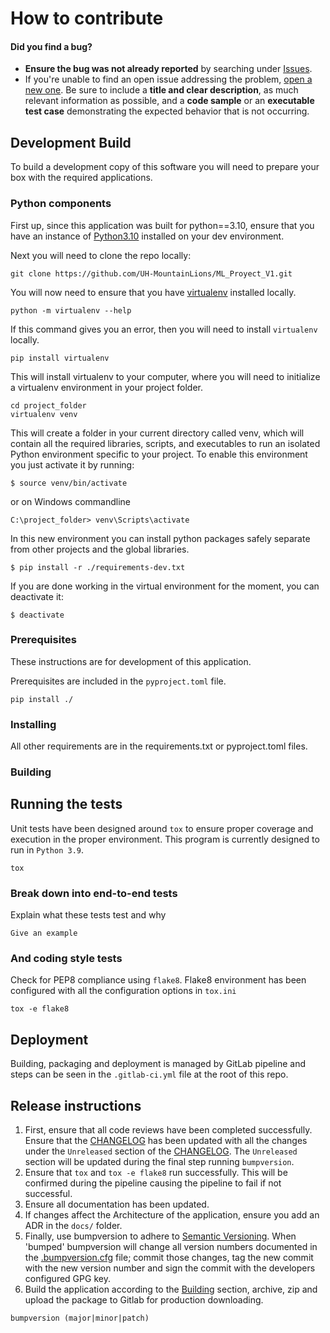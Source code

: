 # How to contribute

#### Did you find a bug?

* **Ensure the bug was not already reported** by searching under 
  [Issues](https://github.com/UH-MountainLions/ML_Proyect_V1/issues).
* If you're unable to find an open issue addressing the problem,
  [open a new one](https://github.com/UH-MountainLions/ML_Proyect_V1/issues/new). Be sure to include a **title 
  and clear description**, as much relevant information as possible, and a **code sample** or an **executable
  test case** demonstrating the expected behavior that is not occurring.

## Development Build
To build a development copy of this software you will need to prepare your box with the required applications.

### Python components
First up, since this application was built for python==3.10, ensure that you have an instance of [Python3.10] installed
on your dev environment.

Next you will need to clone the repo locally:
```commandline
git clone https://github.com/UH-MountainLions/ML_Proyect_V1.git
```

You will now need to ensure that you have [virtualenv](https://docs.python-guide.org/dev/virtualenvs/) installed 
locally.
```commandline
python -m virtualenv --help
```

If this command gives you an error, then you will need to install `virtualenv` locally.
```commandline
pip install virtualenv
```

This will install virtualenv to your computer, where you will need to initialize a virtualenv environment in your 
project folder.
```commandline
cd project_folder
virtualenv venv
```

This will create a folder in your current directory called venv, which will contain all the required libraries, scripts,
and executables to run an isolated Python environment specific to your project. To enable this environment you just
activate it by running:
```commandline
$ source venv/bin/activate
```

or on Windows commandline
```commandline
C:\project_folder> venv\Scripts\activate
```

In this new environment you can install python packages safely separate from other projects and the global libraries.
```commandline
$ pip install -r ./requirements-dev.txt
```

If you are done working in the virtual environment for the moment, you can deactivate it:
```commandline
$ deactivate
```

### Prerequisites
These instructions are for development of this application.

Prerequisites are included in the `pyproject.toml` file.
```commandline
pip install ./
```

### Installing

All other requirements are in the requirements.txt or pyproject.toml files.

### Building

## Running the tests

Unit tests have been designed around `tox` to ensure proper coverage and execution in the proper environment. This
program is currently designed to run in `Python 3.9`.
```commandline
tox
```

### Break down into end-to-end tests

Explain what these tests test and why

```
Give an example
```

### And coding style tests

Check for PEP8 compliance using `flake8`. Flake8 environment has been configured with all the configuration options in
`tox.ini`

```commandline
tox -e flake8
```

## Deployment

Building, packaging and deployment is managed by GitLab pipeline and steps can be seen in the `.gitlab-ci.yml` file at 
the root of this repo.

## Release instructions
1. First, ensure that all code reviews have been completed successfully. Ensure that the [CHANGELOG](./CHANGELOG.md) has 
   been updated with all the changes under the `Unreleased` section of the 
   [CHANGELOG](https://keepachangelog.com/en/1.0.0/). The `Unreleased` section will be updated during the final step 
   running `bumpversion`.
2. Ensure that `tox` and `tox -e flake8` run successfully. This will be confirmed during the pipeline causing the
   pipeline to fail if not successful.
3. Ensure all documentation has been updated.
4. If changes affect the Architecture of the application, ensure you add an ADR in the `docs/` folder.
5. Finally, use bumpversion to adhere to [Semantic Versioning](http://semver.org/). When 'bumped' bumpversion will 
   change all version numbers documented in the [.bumpversion.cfg](./.bumpversion.cfg) file; commit those changes, tag 
   the new commit with the new version number and sign the commit with the developers configured GPG key.
6. Build the application according to the [Building](#Building) section, archive, zip and upload the package to Gitlab 
   for production downloading.

```commandline
bumpversion (major|minor|patch)
```

[python3.10]: https://www.python.org/downloads/release/python-3100/
